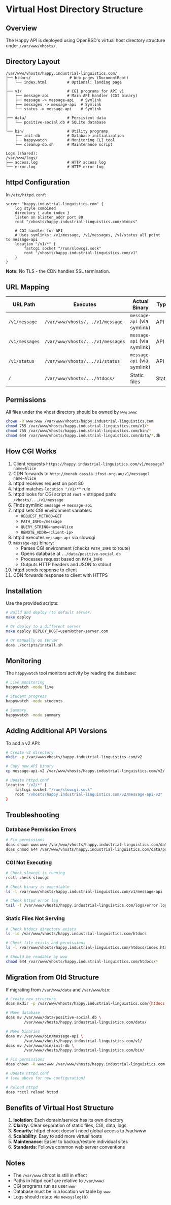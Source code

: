 # Virtual Host Directory Structure

## Overview

The Happy API is deployed using OpenBSD's virtual host directory structure under `/var/www/vhosts/`.

## Directory Layout

```
/var/www/vhosts/happy.industrial-linguistics.com/
├── htdocs/                 # Web pages (DocumentRoot)
│   └── index.html         # Optional: landing page
│
├── v1/                    # CGI programs for API v1
│   ├── message-api        # Main API handler (CGI binary)
│   ├── message -> message-api   # Symlink
│   ├── messages -> message-api  # Symlink
│   └── status -> message-api    # Symlink
│
├── data/                  # Persistent data
│   └── positive-social.db # SQLite database
│
└── bin/                   # Utility programs
    ├── init-db            # Database initialization
    ├── happywatch         # Monitoring CLI tool
    └── cleanup-db.sh      # Maintenance script

Logs (shared):
/var/www/logs/
├── access.log             # HTTP access log
└── error.log              # HTTP error log
```

## httpd Configuration

In `/etc/httpd.conf`:

```nginx
server "happy.industrial-linguistics.com" {
    log style combined
    directory { auto index }
    listen on $listen_addr port 80
    root "/vhosts/happy.industrial-linguistics.com/htdocs"

    # CGI handler for API
    # Uses symlinks: /v1/message, /v1/messages, /v1/status all point to message-api
    location "/v1/*" {
        fastcgi socket "/run/slowcgi.sock"
        root "/vhosts/happy.industrial-linguistics.com/v1"
    }
}
```

**Note:** No TLS - the CDN handles SSL termination.

## URL Mapping

| URL Path | Executes | Actual Binary | Type |
|----------|----------|---------------|------|
| `/v1/message` | `/var/www/vhosts/.../v1/message` | `message-api` (via symlink) | API |
| `/v1/messages` | `/var/www/vhosts/.../v1/messages` | `message-api` (via symlink) | API |
| `/v1/status` | `/var/www/vhosts/.../v1/status` | `message-api` (via symlink) | API |
| `/` | `/var/www/vhosts/.../htdocs/` | Static files | Static |

## Permissions

All files under the vhost directory should be owned by `www:www`:

```bash
chown -R www:www /var/www/vhosts/happy.industrial-linguistics.com
chmod 755 /var/www/vhosts/happy.industrial-linguistics.com/v1/*
chmod 755 /var/www/vhosts/happy.industrial-linguistics.com/bin/*
chmod 644 /var/www/vhosts/happy.industrial-linguistics.com/data/*.db
```

## How CGI Works

1. Client requests `https://happy.industrial-linguistics.com/v1/message?name=Alice`
2. CDN forwards to `http://merah.cassia.ifost.org.au/v1/message?name=Alice`
3. httpd receives request on port 80
4. httpd matches `location "/v1/*"` rule
5. httpd looks for CGI script at `root` + stripped path: `/vhosts/.../v1/message`
6. Finds symlink: `message` → `message-api`
7. httpd sets CGI environment variables:
   - `REQUEST_METHOD=GET`
   - `PATH_INFO=/message`
   - `QUERY_STRING=name=Alice`
   - `REMOTE_ADDR=<client-ip>`
8. httpd executes `message-api` via slowcgi
9. `message-api` binary:
   - Parses CGI environment (checks `PATH_INFO` to route)
   - Opens database at `../data/positive-social.db`
   - Processes request based on `PATH_INFO`
   - Outputs HTTP headers and JSON to stdout
10. httpd sends response to client
11. CDN forwards response to client with HTTPS

## Installation

Use the provided scripts:

```bash
# Build and deploy (to default server)
make deploy

# Or deploy to a different server
make deploy DEPLOY_HOST=user@other-server.com

# Or manually on server
doas ./scripts/install.sh
```

## Monitoring

The `happywatch` tool monitors activity by reading the database:

```bash
# Live monitoring
happywatch -mode live

# Student progress
happywatch -mode students

# Summary
happywatch -mode summary
```

## Adding Additional API Versions

To add a v2 API:

```bash
# Create v2 directory
mkdir -p /var/www/vhosts/happy.industrial-linguistics.com/v2

# Copy new API binary
cp message-api-v2 /var/www/vhosts/happy.industrial-linguistics.com/v2/

# Update httpd.conf
location "/v2/*" {
    fastcgi socket "/run/slowcgi.sock"
    root "/vhosts/happy.industrial-linguistics.com/v2/message-api-v2"
}
```

## Troubleshooting

### Database Permission Errors

```bash
# Fix permissions
doas chown www:www /var/www/vhosts/happy.industrial-linguistics.com/data/positive-social.db
doas chmod 644 /var/www/vhosts/happy.industrial-linguistics.com/data/positive-social.db
```

### CGI Not Executing

```bash
# Check slowcgi is running
rcctl check slowcgi

# Check binary is executable
ls -l /var/www/vhosts/happy.industrial-linguistics.com/v1/message-api

# Check httpd error log
tail -f /var/www/vhosts/happy.industrial-linguistics.com/logs/error.log
```

### Static Files Not Serving

```bash
# Check htdocs directory exists
ls -ld /var/www/vhosts/happy.industrial-linguistics.com/htdocs

# Check file exists and permissions
ls -l /var/www/vhosts/happy.industrial-linguistics.com/htdocs/index.html

# Should be readable by www
chmod 644 /var/www/vhosts/happy.industrial-linguistics.com/htdocs/*
```

## Migration from Old Structure

If migrating from `/var/www/data` and `/var/www/bin`:

```bash
# Create new structure
doas mkdir -p /var/www/vhosts/happy.industrial-linguistics.com/{htdocs,v1,data,logs,bin}

# Move database
doas mv /var/www/data/positive-social.db \
        /var/www/vhosts/happy.industrial-linguistics.com/data/

# Move binaries
doas mv /var/www/bin/message-api \
        /var/www/vhosts/happy.industrial-linguistics.com/v1/
doas mv /var/www/bin/init-db \
        /var/www/vhosts/happy.industrial-linguistics.com/bin/

# Fix permissions
doas chown -R www:www /var/www/vhosts/happy.industrial-linguistics.com

# Update httpd.conf
# (see above for new configuration)

# Reload httpd
doas rcctl reload httpd
```

## Benefits of Virtual Host Structure

1. **Isolation**: Each domain/service has its own directory
2. **Clarity**: Clear separation of static files, CGI, data, logs
3. **Security**: httpd chroot doesn't need global access to /var/www
4. **Scalability**: Easy to add more virtual hosts
5. **Maintenance**: Easier to backup/restore individual sites
6. **Standards**: Follows common web server conventions

## Notes

- The `/var/www` chroot is still in effect
- Paths in httpd.conf are relative to `/var/www/`
- CGI programs run as user `www`
- Database must be in a location writable by `www`
- Logs should rotate via `newsyslog(8)`
